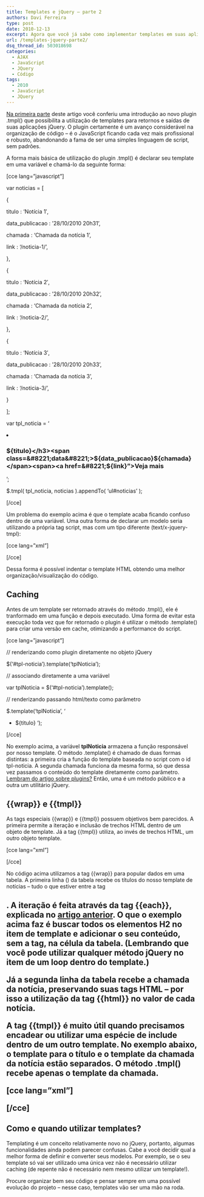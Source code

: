 ```yaml
---
title: Templates e jQuery – parte 2
authors: Davi Ferreira
type: post
date: 2010-12-13
excerpt: Agora que você já sabe como implementar templates em suas aplicações javascript, chegou a hora de conhecer técnicas avançadas de como combinar modelos HTML e scripts jQuery.
url: /templates-jquery-parte2/
dsq_thread_id: 503018698
categories:
  - AJAX
  - JavaScript
  - JQuery
  - Código
tags:
  - 2010
  - JavaScript
  - JQuery
---
```

[Na primeira parte][1] deste artigo você conferiu uma introdução ao novo plugin .tmpl() que possibilita a utilização de templates para retornos e saídas de suas aplicações jQuery. O plugin certamente é um avanço considerável na organização de código &#8211; é o JavaScript ficando cada vez mais profissional e robusto, abandonando a fama de ser uma simples linguagem de script, sem padrões.

A forma mais básica de utilização do plugin .tmpl() é declarar seu template em uma variável e chamá-lo da seguinte forma:

[cce lang=&#8221;javascript&#8221;]
  
var noticias = [
	  
{
		  
titulo : &#8216;Notícia 1&#8242;,
		  
data_publicacao : &#8217;28/10/2010 20h31&#8217;,
		  
chamada : &#8216;Chamada da notícia 1&#8217;,
		  
link : &#8216;/noticia-1/&#8217;,
	  
},
	  
{
		  
titulo : &#8216;Notícia 2&#8242;,
		  
data_publicacao : &#8217;28/10/2010 20h32&#8217;,
		  
chamada : &#8216;Chamada da notícia 2&#8217;,
		  
link : &#8216;/noticia-2/&#8217;,
	  
},
	  
{
		  
titulo : &#8216;Notícia 3&#8242;,
		  
data_publicacao : &#8217;28/10/2010 20h33&#8217;,
		  
chamada : &#8216;Chamada da notícia 3&#8217;,
		  
link : &#8216;/noticia-3/&#8217;,
	  
}
  
];

var tpl\_noticia = &#8216;<li><h3>${titulo}</h3><span class=&#8221;data&#8221;>${data\_publicacao}</span><span>${chamada}</span><span><a href=&#8221;${link}&#8221;>Veja mais</a></span></li>&#8217;;

$.tmpl( tpl_noticia, noticias ).appendTo( &#8216;ul#noticias&#8217; );
  
[/cce]

Um problema do exemplo acima é que o template acaba ficando confuso dentro de uma variável. Uma outra forma de declarar um modelo seria utilizando a própria tag script, mas com um tipo diferente (text/x-jquery-tmpl):

[cce lang=&#8221;xml&#8221;]
  
<script id=&#8221;tpl-noticia&#8221; type=&#8221;text/x-jquery-tmpl&#8221;>
      
<li>
	  
<h3>${titulo}</h3>
	  
<span class=&#8221;data&#8221;>${data}</span>
	  
<p class=&#8221;chamada&#8221;>${chamada}</p>
	  
<a href=&#8221;${link}&#8221;>Leia mais</a>
     
</li>
  
</script>
  
[/cce]

Dessa forma é possível indentar o template HTML obtendo uma melhor organização/visualização do código.

## Caching

Antes de um template ser retornado através do método .tmpl(), ele é tranformado em uma função e depois executado. Uma forma de evitar esta execução toda vez que for retornado o plugin é utilizar o método .template() para criar uma versão em cache, otimizando a performance do script.

[cce lang=&#8221;javascript&#8221;]
  
// renderizando como plugin diretamente no objeto jQuery
  
$(&#8216;#tpl-noticia&#8217;).template(&#8216;tplNoticia&#8217;);

// associando diretamente a uma variável
  
var tplNoticia = $(&#8216;#tpl-noticia&#8217;).template();

// renderizando passando html/texto como parâmetro
  
$.template(&#8216;tplNoticia&#8217;, &#8216;

  * ${titulo}
&#8216;);
  
[/cce] 

No exemplo acima, a variável **tplNoticia** armazena a função responsável por nosso template. O método .template() é chamado de duas formas distintas: a primeira cria a função do template baseada no script com o id tpl-noticia. A segunda chamada funciona da mesma forma, só que dessa vez passamos o conteúdo do template diretamente como parâmetro. [Lembram do artigo sobre plugins?][2] Então, uma é um método público e a outra um utilitário jQuery.

## {{wrap}} e {{tmpl}}

As tags especiais {{wrap}} e {{tmpl}} possuem objetivos bem parecidos. A primeira permite a iteração e inclusão de trechos HTML dentro de um objeto de template. Já a tag {{tmpl}} utiliza, ao invés de trechos HTML, um outro objeto template.

[cce lang=&#8221;xml&#8221;]
  
<script id=&#8221;tplNoticia&#8221; type=&#8221;text/x-jquery-tmpl&#8221;>
      
{{wrap &#8220;#tableNoticia&#8221;}}
          
<h2>Notícia 1</h2>
          
<p><a href=&#8221;noticia-1&#8243;>Chamada da notícia 1</a></p>
          
<h2>Notícia 2</h2>
          
<p><a href=&#8221;noticia-2&#8243;>Chamada da notícia 2</p>
      
{{/wrap}}
  
</script>

<script id=&#8221;tableNoticia&#8221; type=&#8221;text/x-jquery-tmpl&#8221;>
      
<table>
        
<tbody>
          
<tr>
              
{{each $item.html(&#8220;h2&#8221;, true)}}
                  
<td>
                      
${$value}
                  
</td>
              
{{/each}}
          
</tr>
          
<tr>
              
{{each $item.html(&#8220;p&#8221;)}}
                  
<td>
                      
{{html $value}}
                  
</td>
              
{{/each}}
          
</tr>
        
</tbody>
      
</table>
  
</script>

<div id=&#8221;noticias&#8221;></div>

<script>
  
$(function(){
    
$(&#8220;#tplNoticia&#8221;).tmpl().appendTo(&#8220;#noticias&#8221;);
  
});
  
</script>
  
[/cce]

No código acima utilizamos a tag {{wrap}} para popular dados em uma tabela. A primeira linha (<tr>) da tabela recebe os títulos do nosso template de notícias &#8211; tudo o que estiver entre a tag <h2>. A iteração é feita através da tag {{each}}, explicada no [artigo anterior][1]. O que o exemplo acima faz é buscar todos os elementos H2 no item de template e adicionar o seu conteúdo, sem a tag, na célula da tabela. (Lembrando que você pode utilizar qualquer método jQuery no item de um loop dentro do template.)

Já a segunda linha da tabela recebe a chamada da notícia, preservando suas tags HTML &#8211; por isso a utilização da tag {{html}} no valor de cada notícia.

A tag {{tmpl}} é muito útil quando precisamos encadear ou utilizar uma espécie de include dentro de um outro template. No exemplo abaixo, o template para o título e o template da chamada da notícia estão separados. O método .tmpl() recebe apenas o template da chamada.

[cce lang=&#8221;xml&#8221;]
  
<script id=&#8221;tplNoticia&#8221; type=&#8221;text/x-jquery-tmpl&#8221;>
      
{{tmpl &#8220;#tplTitulo&#8221;}}
      
<p class=&#8221;chamada&#8221;>${chamada} <a href=&#8221;${link}&#8221;>Leia mais&#8230;</a></p>
  
</script>

<script id=&#8221;tplTitulo&#8221; type=&#8221;text/x-jquery-tmpl&#8221;>
      
<h2>${titulo}</h2>
      
<span class=&#8221;data&#8221;>${data_publicacao}</span>
  
</script>

<div id=&#8221;noticias&#8221;></div>

<script>
  
$(function(){
    
$( &#8220;#tplNoticia&#8221; ).tmpl( noticias ).appendTo( &#8220;#noticias&#8221; );
  
});
  
</script>
  
[/cce]

## Como e quando utilizar templates?

Templating é um conceito relativamente novo no jQuery, portanto, algumas funcionalidades ainda podem parecer confusas. Cabe a você decidir qual a melhor forma de definir e converter seus modelos. Por exemplo, se o seu template só vai ser utilizado uma única vez não é necessário utilizar caching (de repente não é necessário nem mesmo utilizar um template!).

Procure organizar bem seu código e pensar sempre em uma possível evolução do projeto &#8211; nesse caso, templates vão ser uma mão na roda.

 [1]: http://tableless.com.br/templates-e-jquery-parte-1
 [2]: http://tableless.com.br/anatomia-de-um-plugin-jquery